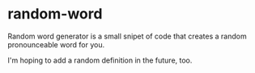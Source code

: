 # random-word
Random word generator is a small snipet of code that creates a random pronounceable word for you.

I'm hoping to add a random definition in the future, too.
